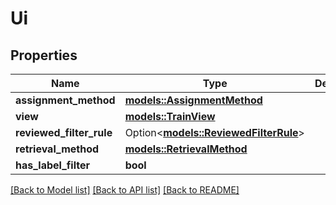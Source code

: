 # Ui

## Properties

Name | Type | Description | Notes
------------ | ------------- | ------------- | -------------
**assignment_method** | [**models::AssignmentMethod**](AssignmentMethod.md) |  | 
**view** | [**models::TrainView**](TrainView.md) |  | 
**reviewed_filter_rule** | Option<[**models::ReviewedFilterRule**](ReviewedFilterRule.md)> |  | [optional]
**retrieval_method** | [**models::RetrievalMethod**](RetrievalMethod.md) |  | 
**has_label_filter** | **bool** |  | 

[[Back to Model list]](../README.md#documentation-for-models) [[Back to API list]](../README.md#documentation-for-api-endpoints) [[Back to README]](../README.md)


